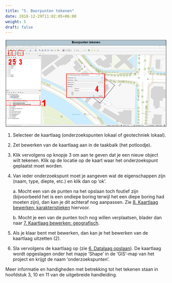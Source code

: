 ```yaml
---
title: "5. Boorpunten tekenen"
date: 2018-12-29T11:02:05+06:00
weight: 5
draft: false
---
```


![image example](Boorpuntentekenen.png "image")

1.	Selecteer de kaartlaag (onderzoekspunten lokaal of geotechniek lokaal). 
2.	Zet bewerken van de kaartlaag aan in de taakbalk (het potloodje). 
3.	Klik vervolgens op knopje 3 om aan te geven dat je een nieuw object wilt tekenen. Klik op de locatie op de kaart waar het onderzoekspunt geplaatst moet worden. 
4.	Van ieder onderzoekspunt moet je aangeven wat de eigenschappen zijn (naam, type, diepte, etc.) en klik dan op ‘ok’. 

	a. Mocht een van de punten na het opslaan toch foutief zijn (bijvoorbeeld het is een ondiepe boring terwijl het een diepe boring had moeten zijn), dan kan je dit achteraf nog aanpassen. Zie [8. Kaartlaag bewerken: karakteristieken](/hugoOrtageo/introduction/BewerkenKarakteristieken) hiervoor.

	b. Mocht je een van de punten toch nog willen verplaatsen, blader dan naar [7. Kaartlaag bewerken: geografisch](/hugoOrtageo/introduction/bewerkengeografisch).

5.	Als je klaar bent met bewerken, dan kan je het bewerken van de kaartlaag uitzetten (2).
6.	Sla vervolgens de kaartlaag op (zie [6. Datalaag opslaan](/hugoOrtageo/introduction/DatalaagOpslaan)). De kaartlaag wordt opgeslagen onder het mapje ‘Shape’ in de ‘GIS’-map van het project en krijgt de naam ‘onderzoekspunten’.

Meer informatie en handigheden met betrekking tot het tekenen staan in hoofdstuk 3, 10 en 11 van de uitgebreide handleiding.
